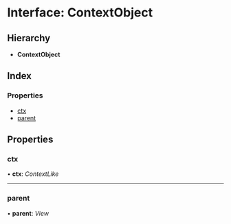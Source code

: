 # Interface: ContextObject

## Hierarchy

* **ContextObject**

## Index

### Properties

* [ctx](contextobject.md#ctx)
* [parent](contextobject.md#parent)

## Properties

###  ctx

• **ctx**: *ContextLike*

___

###  parent

• **parent**: *View*
